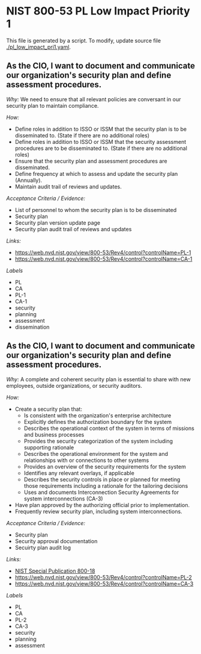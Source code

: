 # NIST 800-53 PL Low Impact Priority 1

This file is generated by a script. To modify, update source file [./pl_low_impact_pri1.yaml](./pl_low_impact_pri1.yaml).

## As the CIO, I want to document and communicate our organization's security plan and define assessment procedures.

*Why:*
We need to ensure that all relevant policies are conversant in our security plan to maintain compliance.


*How:* 
* Define roles in addition to ISSO or ISSM that the security plan is to be disseminated to. (State if there are no additional roles)
* Define roles in addition to ISSO or ISSM that the security assessment procedures are to be disseminated to. (State if there are no additional roles)
* Ensure that the security plan and assessment procedures are disseminated.
* Define frequency at which to assess and update the security plan (Annually).
* Maintain audit trail of reviews and updates.


*Acceptance Criteria / Evidence:*
* List of personnel to whom the security plan is to be disseminated
* Security plan
* Security plan version update page
* Security plan audit trail of reviews and updates


*Links:*
* https://web.nvd.nist.gov/view/800-53/Rev4/control?controlName=PL-1
* https://web.nvd.nist.gov/view/800-53/Rev4/control?controlName=CA-1

*Labels*
* PL
* CA
* PL-1
* CA-1
* security
* planning
* assessment
* dissemination
## As the CIO, I want to document and communicate our organization's security plan and define assessment procedures.

*Why:*
A complete and coherent security plan is essential to share with new employees, outside organizations, or security auditors.


*How:* 
* Create a security plan that:
  * Is consistent with the organization's enterprise architecture
  * Explicitly defines the authorization boundary for the system
  * Describes the operational context of the system in terms of missions and business processes
  * Provides the security categorization of the system including supporting rationale
  * Describes the operational environment for the system and relationships with or connections to other systems
  * Provides an overview of the security requirements for the system
  * Identifies any relevant overlays, if applicable
  * Describes the security controls in place or planned for meeting those requirements including a rationale for the tailoring decisions
  * Uses and documents Interconnection Security Agreements for system interconnections (CA-3)
* Have plan approved by the authorizing official prior to implementation.
* Frequently review security plan, including system interconnections.


*Acceptance Criteria / Evidence:*
* Security plan
* Security approval documentation
* Secuirty plan audit log


*Links:*
* [NIST Special Publication 800-18](http://csrc.nist.gov/publications/PubsSPs.html#800-18)
* https://web.nvd.nist.gov/view/800-53/Rev4/control?controlName=PL-2
* https://web.nvd.nist.gov/view/800-53/Rev4/control?controlName=CA-3

*Labels*
* PL
* CA
* PL-2
* CA-3
* security
* planning
* assessment
